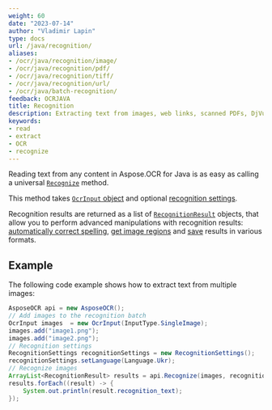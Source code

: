 ```yaml
---
weight: 60
date: "2023-07-14"
author: "Vladimir Lapin"
type: docs
url: /java/recognition/
aliases:
- /ocr/java/recognition/image/
- /ocr/java/recognition/pdf/
- /ocr/java/recognition/tiff/
- /ocr/java/recognition/url/
- /ocr/java/batch-recognition/
feedback: OCRJAVA
title: Recognition
description: Extracting text from images, web links, scanned PDFs, DjVu files, folders, archives and other content.
keywords:
- read
- extract
- OCR
- recognize
---
```


Reading text from any content in Aspose.OCR for Java is as easy as calling a universal [`Recognize`](https://reference.aspose.com/ocr/java/com.aspose.ocr/asposeocr/#Recognize-com.aspose.ocr.OcrInput-com.aspose.ocr.RecognitionSettings-) method.

This method takes [`OcrInput` object](/ocr/java/ocrinput/) and optional [recognition settings](/ocr/java/recognition-settings-common/).

Recognition results are returned as a list of [`RecognitionResult`](https://reference.aspose.com/ocr/java/com.aspose.ocr/recognitionresult/) objects, that allow you to perform advanced manipulations with recognition results: [automatically correct spelling](/ocr/java/spelling/), [get image regions](/ocr/java/image-regions-extract/) and [save](/ocr/java/save/) results in various formats.

## Example

The following code example shows how to extract text from multiple images:

```java
AsposeOCR api = new AsposeOCR();
// Add images to the recognition batch
OcrInput images  = new OcrInput(InputType.SingleImage);
images.add("image1.png");
images.add("image2.png");
// Recognition settings
RecognitionSettings recognitionSettings = new RecognitionSettings();
recognitionSettings.setLanguage(Language.Ukr);
// Recognize images
ArrayList<RecognitionResult> results = api.Recognize(images, recognitionSettings);
results.forEach((result) -> {
	System.out.println(result.recognition_text);
});
```
